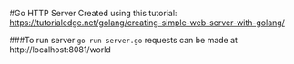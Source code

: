 #Go HTTP Server
Created using this tutorial: https://tutorialedge.net/golang/creating-simple-web-server-with-golang/

###To run server
<code>go run server.go</code>
requests can be made at http://localhost:8081/world
